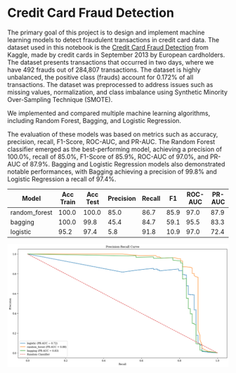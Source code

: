 # Credit Card Fraud Detection



The primary goal of this project is to design and implement machine learning models to detect fraudulent transactions in credit card data. The dataset used in this notebook is the [Credit Card Fraud Detection]((https://www.kaggle.com/datasets/mlg-ulb/creditcardfraud)) from Kaggle, made by credit cards in September 2013 by European cardholders. The dataset presents transactions that occurred in two days, where we have 492 frauds out of 284,807 transactions. The dataset is highly unbalanced, the positive class (frauds) account for 0.172% of all transactions. The dataset was preprocessed to address issues such as missing values, normalization, and class imbalance using Synthetic Minority Over-Sampling Technique (SMOTE). 

We implemented and compared multiple machine learning algorithms, including Random Forest, Bagging, and Logistic Regression.

<p>The evaluation of these models was based on metrics such as accuracy, precision, recall, F1-Score, ROC-AUC, and PR-AUC. The Random Forest classifier emerged as the best-performing model, achieving a precision of 100.0%, recall of 85.0%, F1-Score of 85.9%, ROC-AUC of 97.0%, and PR-AUC of 87.9%. Bagging and Logistic Regression models also demonstrated notable performances, with Bagging achieving a precision of 99.8% and Logistic Regression a recall of 97.4%.</p>

| Model           | Acc Train | Acc Test | Precision | Recall | F1   | ROC-AUC | PR-AUC |
|-----------------|-----------|----------|-----------|--------|------|---------|--------|
| random_forest   | 100.0     | 100.0    | 85.0      | 86.7   | 85.9 | 97.0    | 87.9   |
| bagging         | 100.0     | 99.8     | 45.4      | 84.7   | 59.1 | 95.5    | 83.3   |
| logistic        | 95.2      | 97.4     | 5.8       | 91.8   | 10.9 | 97.0    | 72.4   |


![](assets/prauc.png)



